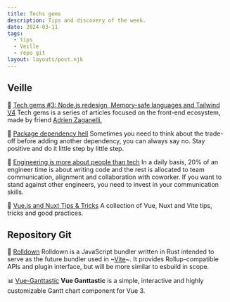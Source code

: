 ```yaml
---
title: Techs gems
description: Tips and discovery of the week.
date: 2024-03-11
tags:
  - tips
  - Veille
  - repo git
layout: layouts/post.njk
---
```


## Veille

📗 [Tech gems \#3: Node.js redesign, Memory-safe languages and Tailwind V4](https://adrienzaganelli.com/blog/tech-gems-3)
Tech gems is a series of articles focused on the front-end ecosystem, made by friend [Adrien Zaganelli.](https://adrienzaganelli.com/)

📗 [Package dependency hell](https://www.ramijames.com/thoughts/package-dependency-hell)
Sometimes you need to think about the trade-off before adding another dependency, you can always say no. Stay positive and do it little step by little step.

📗 [Engineering is more about people than tech](https://newsletter.eng-leadership.com/p/engineering-is-more-about-people)
In a daily basis, 20% of an engineer time is about writing code and the rest is allocated to team communication, alignment and collaboration with coworker. If you want to stand against other engineers, you need to invest in your communication skills.

📗 [Vue.js and Nuxt Tips & Tricks](https://vuejstips.com/)
A collection of Vue, Nuxt and Vite tips, tricks and good practices.

## Repository Git

🚀 [Rolldown](https://github.com/rolldown-rs/rolldown)
Rolldown is a JavaScript bundler written in Rust intended to serve as the future bundler used in ~[Vite](https://vitejs.dev/)~. It provides Rollup-compatible APIs and plugin interface, but will be more similar to esbuild in scope.

📊 [Vue-Ganttastic](https://zunnzunn.github.io/vue-ganttastic/)
**Vue Ganttastic** is a simple, interactive and highly customizable Gantt chart component for Vue 3.